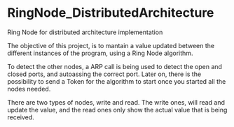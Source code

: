 # RingNode_DistributedArchitecture
Ring Node for distributed architecture implementation

The objective of this project, is to mantain a value updated between the different instances of the program, using a Ring Node algorithm.

To detect the other nodes, a ARP call is being used to detect the open and closed ports, and autoassing the correct port.
Later on, there is the possibility to send a Token for the algorithm to start once you started all the nodes needed.

There are two types of nodes, write and read. The write ones, will read and update the value, and the read ones only show the actual value that is being received.
